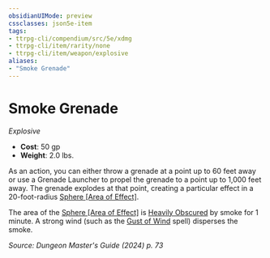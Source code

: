 ```yaml
---
obsidianUIMode: preview
cssclasses: json5e-item
tags:
- ttrpg-cli/compendium/src/5e/xdmg
- ttrpg-cli/item/rarity/none
- ttrpg-cli/item/weapon/explosive
aliases: 
- "Smoke Grenade"
---
```

# Smoke Grenade
*Explosive*  


- **Cost**: 50 gp
- **Weight**: 2.0 lbs.

As an action, you can either throw a grenade at a point up to 60 feet away or use a Grenade Launcher to propel the grenade to a point up to 1,000 feet away. The grenade explodes at that point, creating a particular effect in a 20-foot-radius [Sphere [Area of Effect]](3-Mechanics/CLI/rules/variant-rules/sphere-area-of-effect-xphb.md).

The area of the [Sphere [Area of Effect]](3-Mechanics/CLI/rules/variant-rules/sphere-area-of-effect-xphb.md) is [Heavily Obscured](3-Mechanics/CLI/rules/variant-rules/heavily-obscured-xphb.md) by smoke for 1 minute. A strong wind (such as the [Gust of Wind](3-Mechanics/CLI/spells/gust-of-wind-xphb.md) spell) disperses the smoke.

*Source: Dungeon Master's Guide (2024) p. 73*